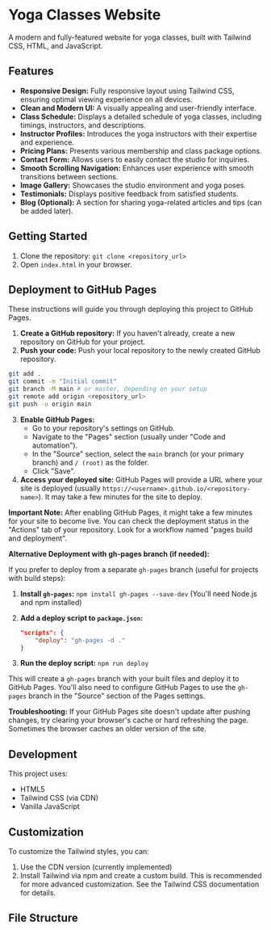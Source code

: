 # Yoga Classes Website

A modern and fully-featured website for yoga classes, built with Tailwind CSS, HTML, and JavaScript.

## Features

- **Responsive Design:** Fully responsive layout using Tailwind CSS, ensuring optimal viewing experience on all devices.
- **Clean and Modern UI:** A visually appealing and user-friendly interface.
- **Class Schedule:** Displays a detailed schedule of yoga classes, including timings, instructors, and descriptions.
- **Instructor Profiles:** Introduces the yoga instructors with their expertise and experience.
- **Pricing Plans:** Presents various membership and class package options.
- **Contact Form:** Allows users to easily contact the studio for inquiries.
- **Smooth Scrolling Navigation:** Enhances user experience with smooth transitions between sections.
- **Image Gallery:** Showcases the studio environment and yoga poses.
- **Testimonials:** Displays positive feedback from satisfied students.
- **Blog (Optional):** A section for sharing yoga-related articles and tips (can be added later).

## Getting Started

1.  Clone the repository: `git clone <repository_url>`
2.  Open `index.html` in your browser.

## Deployment to GitHub Pages

These instructions will guide you through deploying this project to GitHub Pages.

1.  **Create a GitHub repository:** If you haven't already, create a new repository on GitHub for your project.
2.  **Push your code:** Push your local repository to the newly created GitHub repository.

   ```bash
   git add .
   git commit -m "Initial commit"
   git branch -M main # or master, depending on your setup
   git remote add origin <repository_url>
   git push -u origin main
   ```

3.  **Enable GitHub Pages:**
    *   Go to your repository's settings on GitHub.
    *   Navigate to the "Pages" section (usually under "Code and automation").
    *   In the "Source" section, select the `main` branch (or your primary branch) and `/ (root)` as the folder.
    *   Click "Save".
4.  **Access your deployed site:** GitHub Pages will provide a URL where your site is deployed (usually `https://<username>.github.io/<repository-name>`). It may take a few minutes for the site to deploy.

   **Important Note:** After enabling GitHub Pages, it might take a few minutes for your site to become live. You can check the deployment status in the "Actions" tab of your repository.  Look for a workflow named "pages build and deployment".

   **Alternative Deployment with gh-pages branch (if needed):**

   If you prefer to deploy from a separate `gh-pages` branch (useful for projects with build steps):

   1.  **Install `gh-pages`:** `npm install gh-pages --save-dev` (You'll need Node.js and npm installed)
   2.  **Add a deploy script to `package.json`:**

       ```json
       "scripts": {
           "deploy": "gh-pages -d ."
       }
       ```

   3.  **Run the deploy script:** `npm run deploy`

   This will create a `gh-pages` branch with your built files and deploy it to GitHub Pages.  You'll also need to configure GitHub Pages to use the `gh-pages` branch in the "Source" section of the Pages settings.

   **Troubleshooting:** If your GitHub Pages site doesn't update after pushing changes, try clearing your browser's cache or hard refreshing the page.  Sometimes the browser caches an older version of the site.

## Development

This project uses:

-   HTML5
-   Tailwind CSS (via CDN)
-   Vanilla JavaScript

## Customization

To customize the Tailwind styles, you can:

1.  Use the CDN version (currently implemented)
2.  Install Tailwind via npm and create a custom build.  This is recommended for more advanced customization.  See the Tailwind CSS documentation for details.

## File Structure